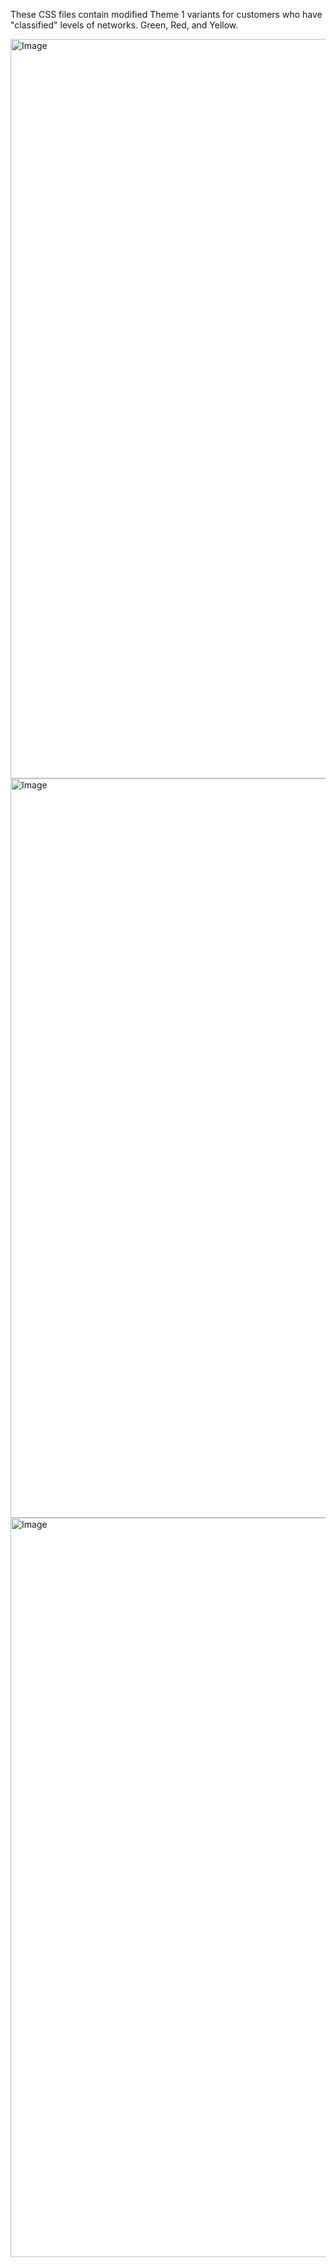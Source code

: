 These CSS files contain modified Theme 1 variants for customers who have "classified" levels of networks. Green, Red, and Yellow.

<img width="1745" height="1183" alt="Image" src="https://github.com/user-attachments/assets/d47b862b-c802-4c2a-a358-ae8a5f5c485e" />

<img width="1745" height="1183" alt="Image" src="https://github.com/user-attachments/assets/5cc6eba0-a207-4f67-aeb4-6ddc322e3b2e" />

<img width="1745" height="1183" alt="Image" src="https://github.com/user-attachments/assets/fe4da35a-746b-4677-bc0b-7b2debcdd494" />
